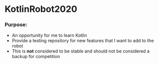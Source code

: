 # KotlinRobot2020

### Purpose:
- An opportunity for me to learn Kotlin
- Provide a testing repository for new features that I want to add to the robot
- This is **not** considered to be stable and should not be considered a backup for competition
